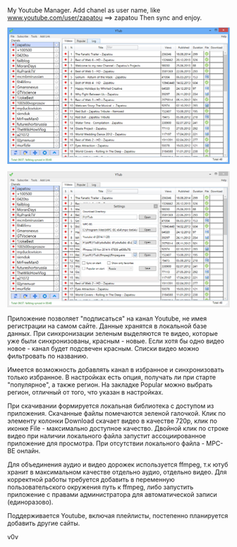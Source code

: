 ﻿My Youtube Manager.
Add chanel as user name, like www.youtube.com/user/zapatou ==> zapatou
Then sync and enjoy.

![Main Window](https://raw.githubusercontent.com/v0vc/Ytub/7b534e05c54b339c66787af53ecc7e3a3c50a605/Screens/main.png)

![Settings](https://raw.githubusercontent.com/v0vc/Ytub/7b534e05c54b339c66787af53ecc7e3a3c50a605/Screens/settings.png)

Приложение позволяет "подписаться" на канал Youtube, не имея регистрации на самом сайте. Данные хранятся в локальной базе данных. 
При синхронизации зеленым выделяются те видео, которые уже были синхронизованы, красным - новые. 
Если хотя бы одно видео новое - канал будет подсвечен красным. Списки видео можно фильтровать по названию.

Имеется возможность добавлять канал в избранное и синхронизовать только избранное.
В настройках есть опция, получать ли при старте "популярное", а также регион. На закладке Popular можно выбрать регион, отличный от того, что указан в настройках.

При скачивании формируется локальная библиотека с доступом из приложения. Скачанные файлы помечаются зеленой галочкой. 
Клик по элементу колонки Download скачает видео в качестве 720р, клик по иконке File - максимально доступное качество.
Двойной клик по строке видео при наличии локального файла запустит ассоциированное приложение для просмотра. При отсутствии локального файла - MPC-BE онлайн.

Для объединения аудио и видео дорожек используется ffmpeg, т.к ютуб хранит в максимальном качестве отдельно аудио, отдельно видео. Для корректной работы требуется добавить в переменную пользовательского окружения путь к ffmpeg, либо запустить приложение с правами администратора для автоматической записи (единоразово).

Поддерживается Youtube, включая плейлисты, постепенно планируется добавить другие сайты. 

v0v